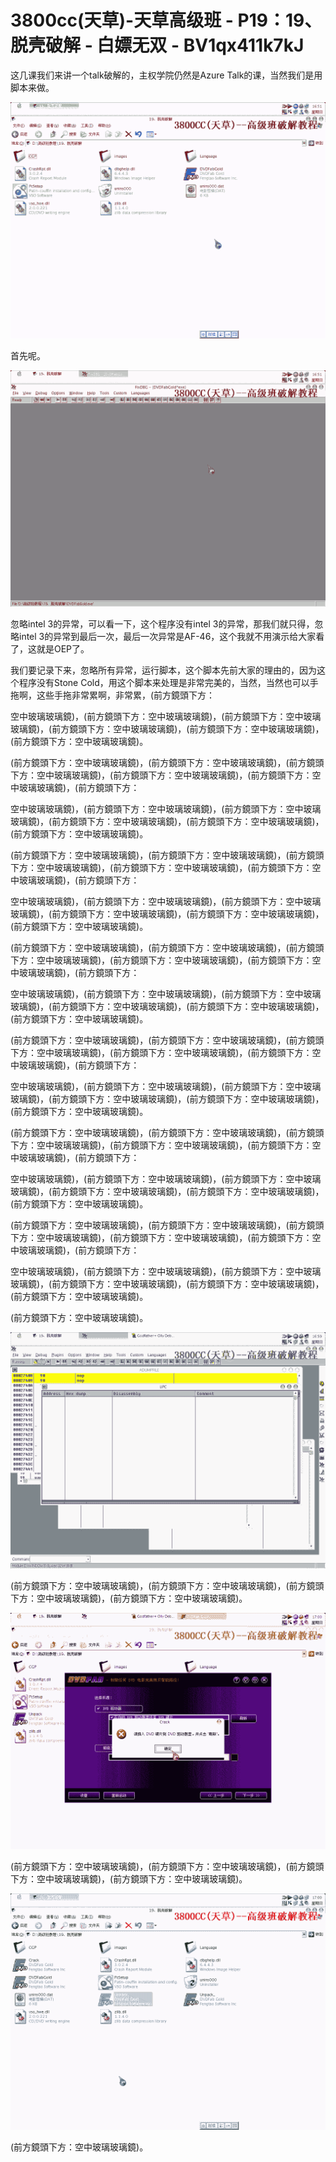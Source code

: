 # 3800cc(天草)-天草高级班 - P19：19、脱壳破解 - 白嫖无双 - BV1qx411k7kJ

这几课我们来讲一个talk破解的，主权学院仍然是Azure Talk的课，当然我们是用脚本来做。

![](img/4e394310bf6a4dcaefa50e9d3061bc87_1.png)

首先呢。

![](img/4e394310bf6a4dcaefa50e9d3061bc87_3.png)

忽略intel 3的异常，可以看一下，这个程序没有intel 3的异常，那我们就只得，忽略intel 3的异常到最后一次，最后一次异常是AF-46，这个我就不用演示给大家看了，这就是OEP了。

我们要记录下来，忽略所有异常，运行脚本，这个脚本先前大家的理由的，因为这个程序没有Stone Cold，用这个脚本来处理是非常完美的，当然，当然也可以手拖啊，这些手拖非常累啊，非常累，(前方鏡頭下方：

空中玻璃玻璃鏡)，(前方鏡頭下方：空中玻璃玻璃鏡)，(前方鏡頭下方：空中玻璃玻璃鏡)，(前方鏡頭下方：空中玻璃玻璃鏡)，(前方鏡頭下方：空中玻璃玻璃鏡)，(前方鏡頭下方：空中玻璃玻璃鏡)。

(前方鏡頭下方：空中玻璃玻璃鏡)，(前方鏡頭下方：空中玻璃玻璃鏡)，(前方鏡頭下方：空中玻璃玻璃鏡)，(前方鏡頭下方：空中玻璃玻璃鏡)，(前方鏡頭下方：空中玻璃玻璃鏡)，(前方鏡頭下方：

空中玻璃玻璃鏡)，(前方鏡頭下方：空中玻璃玻璃鏡)，(前方鏡頭下方：空中玻璃玻璃鏡)，(前方鏡頭下方：空中玻璃玻璃鏡)，(前方鏡頭下方：空中玻璃玻璃鏡)，(前方鏡頭下方：空中玻璃玻璃鏡)。

(前方鏡頭下方：空中玻璃玻璃鏡)，(前方鏡頭下方：空中玻璃玻璃鏡)，(前方鏡頭下方：空中玻璃玻璃鏡)，(前方鏡頭下方：空中玻璃玻璃鏡)，(前方鏡頭下方：空中玻璃玻璃鏡)，(前方鏡頭下方：

空中玻璃玻璃鏡)，(前方鏡頭下方：空中玻璃玻璃鏡)，(前方鏡頭下方：空中玻璃玻璃鏡)，(前方鏡頭下方：空中玻璃玻璃鏡)，(前方鏡頭下方：空中玻璃玻璃鏡)，(前方鏡頭下方：空中玻璃玻璃鏡)。

(前方鏡頭下方：空中玻璃玻璃鏡)，(前方鏡頭下方：空中玻璃玻璃鏡)，(前方鏡頭下方：空中玻璃玻璃鏡)，(前方鏡頭下方：空中玻璃玻璃鏡)，(前方鏡頭下方：空中玻璃玻璃鏡)，(前方鏡頭下方：

空中玻璃玻璃鏡)，(前方鏡頭下方：空中玻璃玻璃鏡)，(前方鏡頭下方：空中玻璃玻璃鏡)，(前方鏡頭下方：空中玻璃玻璃鏡)，(前方鏡頭下方：空中玻璃玻璃鏡)，(前方鏡頭下方：空中玻璃玻璃鏡)。

(前方鏡頭下方：空中玻璃玻璃鏡)，(前方鏡頭下方：空中玻璃玻璃鏡)，(前方鏡頭下方：空中玻璃玻璃鏡)，(前方鏡頭下方：空中玻璃玻璃鏡)，(前方鏡頭下方：空中玻璃玻璃鏡)，(前方鏡頭下方：

空中玻璃玻璃鏡)，(前方鏡頭下方：空中玻璃玻璃鏡)，(前方鏡頭下方：空中玻璃玻璃鏡)，(前方鏡頭下方：空中玻璃玻璃鏡)，(前方鏡頭下方：空中玻璃玻璃鏡)，(前方鏡頭下方：空中玻璃玻璃鏡)。

(前方鏡頭下方：空中玻璃玻璃鏡)，(前方鏡頭下方：空中玻璃玻璃鏡)，(前方鏡頭下方：空中玻璃玻璃鏡)，(前方鏡頭下方：空中玻璃玻璃鏡)，(前方鏡頭下方：空中玻璃玻璃鏡)，(前方鏡頭下方：

空中玻璃玻璃鏡)，(前方鏡頭下方：空中玻璃玻璃鏡)，(前方鏡頭下方：空中玻璃玻璃鏡)，(前方鏡頭下方：空中玻璃玻璃鏡)，(前方鏡頭下方：空中玻璃玻璃鏡)，(前方鏡頭下方：空中玻璃玻璃鏡)。

(前方鏡頭下方：空中玻璃玻璃鏡)，(前方鏡頭下方：空中玻璃玻璃鏡)，(前方鏡頭下方：空中玻璃玻璃鏡)，(前方鏡頭下方：空中玻璃玻璃鏡)，(前方鏡頭下方：空中玻璃玻璃鏡)，(前方鏡頭下方：

空中玻璃玻璃鏡)，(前方鏡頭下方：空中玻璃玻璃鏡)，(前方鏡頭下方：空中玻璃玻璃鏡)，(前方鏡頭下方：空中玻璃玻璃鏡)，(前方鏡頭下方：空中玻璃玻璃鏡)，(前方鏡頭下方：空中玻璃玻璃鏡)。

(前方鏡頭下方：空中玻璃玻璃鏡)。

![](img/4e394310bf6a4dcaefa50e9d3061bc87_5.png)

(前方鏡頭下方：空中玻璃玻璃鏡)，(前方鏡頭下方：空中玻璃玻璃鏡)，(前方鏡頭下方：空中玻璃玻璃鏡)，(前方鏡頭下方：空中玻璃玻璃鏡)。



![](img/4e394310bf6a4dcaefa50e9d3061bc87_7.png)

(前方鏡頭下方：空中玻璃玻璃鏡)，(前方鏡頭下方：空中玻璃玻璃鏡)，(前方鏡頭下方：空中玻璃玻璃鏡)，(前方鏡頭下方：空中玻璃玻璃鏡)。



![](img/4e394310bf6a4dcaefa50e9d3061bc87_9.png)

(前方鏡頭下方：空中玻璃玻璃鏡)。